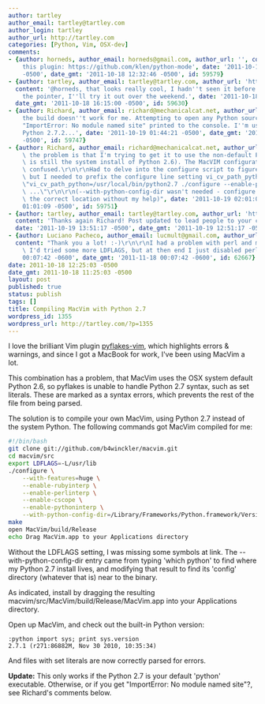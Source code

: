 ```yaml
---
author: tartley
author_email: tartley@tartley.com
author_login: tartley
author_url: http://tartley.com
categories: [Python, Vim, OSX-dev]
comments:
- {author: horneds, author_email: horneds@gmail.com, author_url: '', content: 'Check
    this plugin: https://github.com/klen/python-mode', date: '2011-10-18 13:32:46
    -0500', date_gmt: '2011-10-18 12:32:46 -0500', id: 59579}
- {author: tartley, author_email: tartley@tartley.com, author_url: 'http://tartley.com',
  content: '@horneds, that looks really cool, I hadn''t seen it before. Thanks for
    the pointer, I''ll try it out over the weekend.', date: '2011-10-18 17:15:00 -0500',
  date_gmt: '2011-10-18 16:15:00 -0500', id: 59630}
- {author: Richard, author_email: richard@mechanicalcat.net, author_url: '', content: 'Sadly
    the build doesn''t work for me. Attempting to open any Python source results in
    "ImportError: No module named site" printed to the console. I''m using a built-from-source
    Python 2.7.2...', date: '2011-10-19 01:44:21 -0500', date_gmt: '2011-10-19 00:44:21
    -0500', id: 59747}
- {author: Richard, author_email: richard@mechanicalcat.net, author_url: '', content: "Ah,\
    \ the problem is that I'm trying to get it to use the non-default Python (my default\
    \ is still the system install of Python 2.6). The MacVIM configuration gets mighty\
    \ confused.\r\n\r\nHad to delve into the configure script to figure this out,\
    \ but I needed to prefix the configure line setting vi_cv_path_python:\r\n\r\n\
    \"vi_cv_path_python=/usr/local/bin/python2.7 ./configure --enable-pythoninterp\
    \ ...\"\r\n\r\n(--with-python-config-dir wasn't needed - configure determined\
    \ the correct location without my help)", date: '2011-10-19 02:01:09 -0500', date_gmt: '2011-10-19
    01:01:09 -0500', id: 59751}
- {author: tartley, author_email: tartley@tartley.com, author_url: 'http://tartley.com',
  content: 'Thanks again Richard! Post updated to lead people to your comment. :-)',
  date: '2011-10-19 13:51:17 -0500', date_gmt: '2011-10-19 12:51:17 -0500', id: 59891}
- {author: Luciano Pacheco, author_email: lucmult@gmail.com, author_url: 'http://blog.lucmult.com.br',
  content: "Thank you a lot! :-)\r\n\r\nI had a problem with perl and missing symbols,\
    \ I'd tried some more LDFLAGS, but at then end I just disabled perl.", date: '2011-11-18
    00:07:42 -0600', date_gmt: '2011-11-18 00:07:42 -0600', id: 62667}
date: 2011-10-18 12:25:03 -0500
date_gmt: 2011-10-18 11:25:03 -0500
layout: post
published: true
status: publish
tags: []
title: Compiling MacVim with Python 2.7
wordpress_id: 1355
wordpress_url: http://tartley.com/?p=1355
---
```


I love the brilliant Vim plugin
[pyflakes-vim](http://www.vim.org/scripts/script.php?script_id=2441),
which highlights errors & warnings, and since I got a MacBook for work,
I've been using MacVim a lot.

This combination has a problem, that MacVim uses the OSX system default
Python 2.6, so pyflakes is unable to handle Python 2.7 syntax, such as
set literals. These are marked as a syntax errors, which prevents the
rest of the file from being parsed.

The solution is to compile your own MacVim, using Python 2.7 instead of
the system Python. The following commands got MacVim compiled for me:

``` bash
#!/bin/bash
git clone git://github.com/b4winckler/macvim.git
cd macvim/src
export LDFLAGS=-L/usr/lib
./configure \
    --with-features=huge \
    --enable-rubyinterp \
    --enable-perlinterp \
    --enable-cscope \
    --enable-pythoninterp \
    --with-python-config-dir=/Library/Frameworks/Python.framework/Versions/2.7/lib/python2.7/config
make
open MacVim/build/Release
echo Drag MacVim.app to your Applications directory
```

Without the LDFLAGS setting, I was missing some symbols at link. The
--with-python-config-dir entry came from typing 'which python' to find
where my Python 2.7 install lives, and modifying that result to find its
'config' directory (whatever that is) near to the binary.

As indicated, install by dragging the resulting
macvim/src/MacVim/build/Release/MacVim.app into your Applications
directory.

Open up MacVim, and check out the built-in Python version:

```
:python import sys; print sys.version
2.7.1 (r271:86882M, Nov 30 2010, 10:35:34)
```

And files with set literals are now correctly parsed for errors.

**Update:** This only works if the Python 2.7 is your default 'python'
executable. Otherwise, or if you get "ImportError: No module named
site"?, see Richard's comments below.
